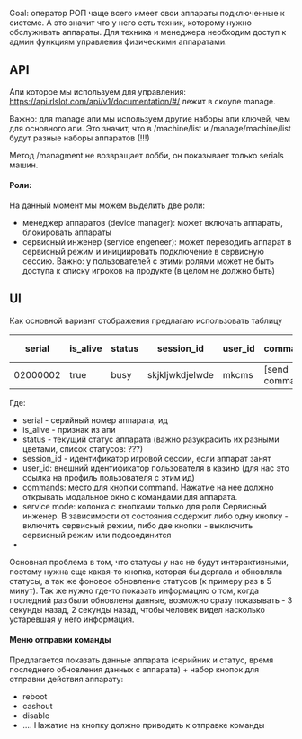 Goal: оператор РОП чаще всего имеет свои аппараты подключенные к системе. А это значит что у него есть техник, которому нужно обслуживать аппараты. Для техника и менеджера необходим доступ к админ функциям управления физическими аппаратами.

## API
Апи которое мы используем для управления:
https://api.rlslot.com/api/v1/documentation/#/
лежит в скоупе manage.

Важно: для manage апи мы используем другие наборы апи ключей, чем для основного апи. Это значит, что в /machine/list и /manage/machine/list будут разные наборы аппаратов (!!!)

Метод /managment не возвращает лобби, он показывает только serials машин.
#### Роли:
На данный момент мы можем выделить две роли:
- менеджер аппаратов (device manager): может включать аппараты, блокировать аппараты
- сервисный инженер (service engeneer): может переводить аппарат в сервисный режим и инициировать подключение в сервисную сессию.
Важно: у пользователей с этими ролями может не быть доступа к списку игроков на продукте (в целом не должно быть)

## UI
Как основной вариант отображения предлагаю использовать таблицу

| serial   | is_alive | status | session_id      | user_id | commands       | service mode          |
| -------- | -------- | ------ | --------------- | ------- | -------------- | --------------------- |
| 02000002 | true     | busy   | skjkljwkdjelwde | mkcms   | [send command] | enter \| exit+connect |
Где:
- serial - серийный номер аппарата, ид
- is_alive - признак из апи
- status - текущий статус аппарата (важно разукрасить их разными цветами, список статусов: ???)
- session_id - идентификатор игровой сессии, если аппарат занят
- user_id: внешний идентификатор пользователя в казино (для нас это ссылка на профиль пользователя с этим ид)
- commands: место для кнопки command. Нажатие на нее должно открывать модальное окно с командами для аппарата.
- service mode: колонка с кнопками только для роли Сервисный инженер. В зависимости от состояния содержит либо одну кнопку - включить сервисный режим, либо две кнопки - выключить сервисный режим или подсоединится
- 
Основная проблема в том, что статусы у нас не будут интерактивными, поэтому нужна еще какая-то кнопка, которая бы дергала и обновляла статусы, а так же фоновое обновление статусов (к примеру раз в 5 минут). Так же нужно где-то показать информацию о том, когда последний раз были обновлены данные, возможно сразу показывать - 3 секунды назад, 2 секунды назад, чтобы человек видел насколько устаревшая у него информация.


#### Меню отправки команды
Предлагается показать данные аппарата (серийник и статус, время последнего обновления данных с аппарата) + набор кнопок для отправки действия аппарату:
- reboot
- cashout
- disable
- ....
Нажатие на кнопку должно приводить к отправке команды

